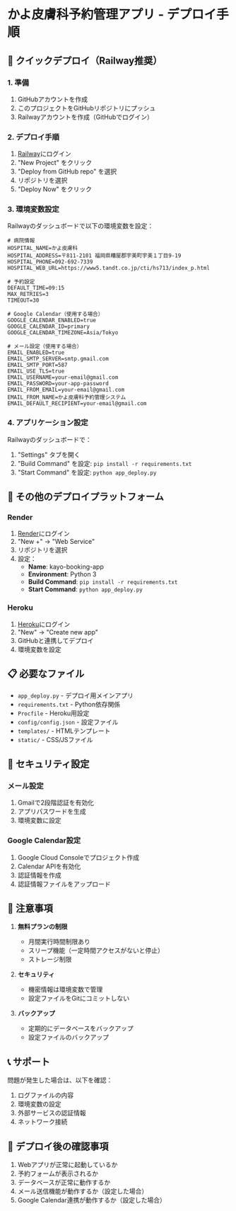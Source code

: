 # かよ皮膚科予約管理アプリ - デプロイ手順

## 🚀 クイックデプロイ（Railway推奨）

### 1. 準備
1. GitHubアカウントを作成
2. このプロジェクトをGitHubリポジトリにプッシュ
3. Railwayアカウントを作成（GitHubでログイン）

### 2. デプロイ手順
1. [Railway](https://railway.app)にログイン
2. "New Project" をクリック
3. "Deploy from GitHub repo" を選択
4. リポジトリを選択
5. "Deploy Now" をクリック

### 3. 環境変数設定
Railwayのダッシュボードで以下の環境変数を設定：

```
# 病院情報
HOSPITAL_NAME=かよ皮膚科
HOSPITAL_ADDRESS=〒811-2101 福岡県糟屋郡宇美町宇美１丁目9-19
HOSPITAL_PHONE=092-692-7339
HOSPITAL_WEB_URL=https://www5.tandt.co.jp/cti/hs713/index_p.html

# 予約設定
DEFAULT_TIME=09:15
MAX_RETRIES=3
TIMEOUT=30

# Google Calendar（使用する場合）
GOOGLE_CALENDAR_ENABLED=true
GOOGLE_CALENDAR_ID=primary
GOOGLE_CALENDAR_TIMEZONE=Asia/Tokyo

# メール設定（使用する場合）
EMAIL_ENABLED=true
EMAIL_SMTP_SERVER=smtp.gmail.com
EMAIL_SMTP_PORT=587
EMAIL_USE_TLS=true
EMAIL_USERNAME=your-email@gmail.com
EMAIL_PASSWORD=your-app-password
EMAIL_FROM_EMAIL=your-email@gmail.com
EMAIL_FROM_NAME=かよ皮膚科予約管理システム
EMAIL_DEFAULT_RECIPIENT=your-email@gmail.com
```

### 4. アプリケーション設定
Railwayのダッシュボードで：
1. "Settings" タブを開く
2. "Build Command" を設定: `pip install -r requirements.txt`
3. "Start Command" を設定: `python app_deploy.py`

## 🔧 その他のデプロイプラットフォーム

### Render
1. [Render](https://render.com)にログイン
2. "New +" → "Web Service"
3. リポジトリを選択
4. 設定：
   - **Name**: kayo-booking-app
   - **Environment**: Python 3
   - **Build Command**: `pip install -r requirements.txt`
   - **Start Command**: `python app_deploy.py`

### Heroku
1. [Heroku](https://heroku.com)にログイン
2. "New" → "Create new app"
3. GitHubと連携してデプロイ
4. 環境変数を設定

## 📋 必要なファイル

- `app_deploy.py` - デプロイ用メインアプリ
- `requirements.txt` - Python依存関係
- `Procfile` - Heroku用設定
- `config/config.json` - 設定ファイル
- `templates/` - HTMLテンプレート
- `static/` - CSS/JSファイル

## 🔐 セキュリティ設定

### メール設定
1. Gmailで2段階認証を有効化
2. アプリパスワードを生成
3. 環境変数に設定

### Google Calendar設定
1. Google Cloud Consoleでプロジェクト作成
2. Calendar APIを有効化
3. 認証情報を作成
4. 認証情報ファイルをアップロード

## 🚨 注意事項

1. **無料プランの制限**
   - 月間実行時間制限あり
   - スリープ機能（一定時間アクセスがないと停止）
   - ストレージ制限

2. **セキュリティ**
   - 機密情報は環境変数で管理
   - 設定ファイルをGitにコミットしない

3. **バックアップ**
   - 定期的にデータベースをバックアップ
   - 設定ファイルのバックアップ

## 📞 サポート

問題が発生した場合は、以下を確認：
1. ログファイルの内容
2. 環境変数の設定
3. 外部サービスの認証情報
4. ネットワーク接続

## 🎯 デプロイ後の確認事項

1. Webアプリが正常に起動しているか
2. 予約フォームが表示されるか
3. データベースが正常に動作するか
4. メール送信機能が動作するか（設定した場合）
5. Google Calendar連携が動作するか（設定した場合）

